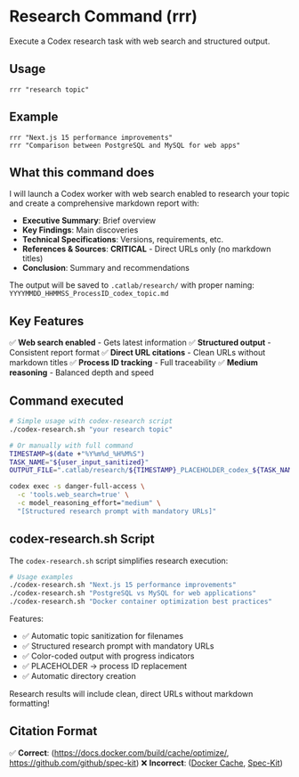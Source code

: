 # Research Command (rrr)

Execute a Codex research task with web search and structured output.

## Usage
```
rrr "research topic"
```

## Example
```
rrr "Next.js 15 performance improvements"
rrr "Comparison between PostgreSQL and MySQL for web apps"
```

## What this command does

I will launch a Codex worker with web search enabled to research your topic and create a comprehensive markdown report with:

- **Executive Summary**: Brief overview
- **Key Findings**: Main discoveries
- **Technical Specifications**: Versions, requirements, etc.
- **References & Sources**: **CRITICAL** - Direct URLs only (no markdown titles)
- **Conclusion**: Summary and recommendations

The output will be saved to `.catlab/research/` with proper naming:
`YYYYMMDD_HHMMSS_ProcessID_codex_topic.md`

## Key Features

✅ **Web search enabled** - Gets latest information
✅ **Structured output** - Consistent report format
✅ **Direct URL citations** - Clean URLs without markdown titles
✅ **Process ID tracking** - Full traceability
✅ **Medium reasoning** - Balanced depth and speed

## Command executed
```bash
# Simple usage with codex-research script
./codex-research.sh "your research topic"

# Or manually with full command
TIMESTAMP=$(date +"%Y%m%d_%H%M%S")
TASK_NAME="${user_input_sanitized}"
OUTPUT_FILE=".catlab/research/${TIMESTAMP}_PLACEHOLDER_codex_${TASK_NAME}.md"

codex exec -s danger-full-access \
  -c 'tools.web_search=true' \
  -c model_reasoning_effort="medium" \
  "[Structured research prompt with mandatory URLs]"
```

## codex-research.sh Script
The `codex-research.sh` script simplifies research execution:

```bash
# Usage examples
./codex-research.sh "Next.js 15 performance improvements"
./codex-research.sh "PostgreSQL vs MySQL for web applications"
./codex-research.sh "Docker container optimization best practices"
```

Features:
- ✅ Automatic topic sanitization for filenames
- ✅ Structured research prompt with mandatory URLs
- ✅ Color-coded output with progress indicators
- ✅ PLACEHOLDER → process ID replacement
- ✅ Automatic directory creation

Research results will include clean, direct URLs without markdown formatting!

## Citation Format
✅ **Correct**: (https://docs.docker.com/build/cache/optimize/, https://github.com/github/spec-kit)
❌ **Incorrect**: ([Docker Cache](https://docs.docker.com/build/cache/optimize/), [Spec-Kit](https://github.com/github/spec-kit))